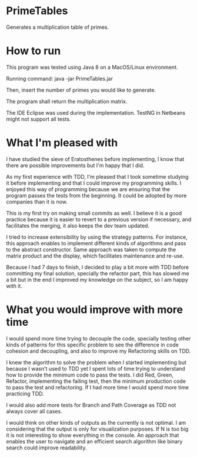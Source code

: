 # PrimeTables
Generates a multiplication table of primes.

# How to run

This program was tested using Java 8 on a MacOS/Linux environment.

Running command: java -jar PrimeTables.jar

Then, insert the number of primes you would like to generate.

The program shall return the multiplication matrix.

The IDE Eclipse was used during the implementation. TestNG in Netbeans might not support all tests.

# What I'm pleased with

I have studied the sieve of Eratosthenes before implementing, I know that there are possible improvements but I'm happy that I did.

As my first experience with TDD, I'm pleased that I took sometime studying it before implementing and that I could improve my programming skills. I enjoyed this way of programming because we are ensuring that the program passes the tests from the beginning. It could be adopted by more companies than it is now.

This is my first try on making small commits as well. I believe it is a good practice because it is easier to revert to a previous version if necessary, and facilitates the merging, it also keeps the dev team updated.

I tried to increase extensibility by using the strategy patterns. For instance, this approach enables to implement different kinds of algorithms and pass to the abstract constructor. Same approach was taken to compute the matrix product and the display, which facilitates maintenance and re-use.

Because I had 7 days to finish, I decided to play a bit more with TDD before committing my final solution, specially the refactor part, this has slowed me a bit but in the end I improved my knowledge on the subject, so I am happy with it.

# What you would improve with more time

I would spend more time trying to decouple the code, specially testing other kinds of patterns for this specific problem to see the difference in code cohesion and decoupling, and also to improve my Refactoring skills on TDD.

I knew the algorithm to solve the problem when I started implementing but because I wasn't used to TDD yet I spent lots of time trying to understand how to provide the minimum code to pass the tests. I did Red, Green, Refactor, implementing the failing test, then the minimum production code to pass the test and refactoring. If I had more time I would spend more time practicing TDD.

I would also add more tests for Branch and Path Coverage as TDD not always cover all cases.

I would think on other kinds of outputs as the currently is not optimal. I am considering that the output is only for visualization purposes. If N is too big it is not interesting to show everything in the console. An approach that enables the user to navigate and an efficient search algorithm like binary search could improve readability.
